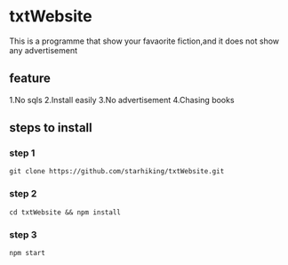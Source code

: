 # txtWebsite
This is a programme that show your favaorite fiction,and it does not show  any advertisement

## feature
1.No sqls 
2.Install easily
3.No advertisement
4.Chasing books

## steps to install

### step 1
```git clone https://github.com/starhiking/txtWebsite.git```

### step 2
```cd txtWebsite && npm install```

### step 3
```npm start```
